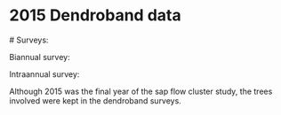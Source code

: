 # 2015 Dendroband data

\# Surveys:

Biannual survey:

Intraannual survey:

Although 2015 was the final year of the sap flow cluster study, the trees involved were kept in the dendroband surveys.